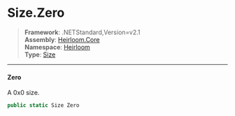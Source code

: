# Size.Zero

> **Framework**: .NETStandard,Version=v2.1  
> **Assembly**: [Heirloom.Core][0]  
> **Namespace**: [Heirloom][0]  
> **Type**: [Size][1]  

--------------------------------------------------------------------------------

#### Zero

A 0x0 size.

```cs
public static Size Zero
```

[0]: ../Heirloom.Core.md
[1]: Heirloom.Size.md
